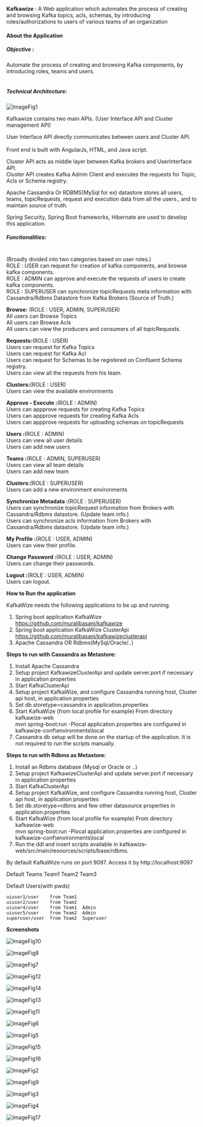 <b>Kafkawize</b> : A Web application which automates the process of creating and browsing Kafka topics, acls, schemas, by introducing  roles/authorizations to users of various teams of an organization

<h4>About the Application</h4> 

<h5>Objective :</h5>
Automate the process of creating and browsing Kafka components, by introducing roles, teams and users.<br><br>

<h5>Technical Architecture:</h5>

![ImageFig1](https://github.com/kafkawize/kafkawize/blob/master/screenshots/arch.png)

Kafkawize contains two main APIs. (User Interface API  and Cluster management API)

User Interface API directly communicates between users and Cluster API.<br><br>
Front end is built with AngularJs, HTML, and Java script.<br>

Cluster API acts as middle layer between Kafka brokers and UserInterface API.<br>
Cluster API creates Kafka Admin Client and executes the requests for Topic, Acls or Schema registry.<br>

Apache Cassandra Or RDBMS(MySql for ex) datastore stores all users, teams, topicRequests, request and execution data from all the users., and to maintain source of truth.<br>

Spring Security, Spring Boot frameworks, Hibernate are used to develop this application.<br>

<h5>Functionalities:</h5><br> (Broadly divided into two categories based on user roles.)<br>
ROLE : USER  can request for creation of kafka components, and browse kafka components.<br>
ROLE : ADMIN  can approve and execute the requests of users to create kafka components.<br>
ROLE : SUPERUSER can synchronize topicRequests meta information with Cassandra/Rdbms Datastore from Kafka Brokers (Source of Truth.)<br>

<b>Browse:</b> (ROLE : USER, ADMIN, SUPERUSER)<br>
All users can Browse Topics<br>
All users can Browse Acls<br>
All users can view the producers and consumers of all topicRequests. <br>

<b>Requests:</b>(ROLE : USER)<br>
Users can request for Kafka Topics <br>
Users can request for Kafka Acl <br>
Users can request for Schemas to be registered on Confluent Schema registry. <br>
Users can view all the requests from his team. <br>

<b>Clusters:</b>(ROLE : USER)<br>
Users can view the available environments <br>

<b>Approve - Execute :</b>(ROLE : ADMIN)<br>
Users can appprove requests for creating Kafka Topics <br>
Users can appprove requests for creating Kafka Acls <br>
Users can appprove requests for uploading schemas on topicRequests<br>

<b>Users :</b>(ROLE : ADMIN)<br>
Users can view all user details <br>
Users can add new users <br>

<b>Teams :</b>(ROLE : ADMIN, SUPERUSER)<br>
Users can view all team details <br>
Users can add new team <br>

<b>Clusters:</b>(ROLE : SUPERUSER)<br>
Users can add a new environment environments  <br>

<b>Synchronize Metadata :</b>(ROLE : SUPERUSER)<br>
Users can synchronize topicRequest information from Brokers with Cassandra/Rdbms datastore. (Update team info.) <br>
Users can synchronize acls information from Brokers with Cassandra/Rdbms datastore. (Update team info.) <br>

<b>My Profile :</b>(ROLE : USER, ADMIN)<br>
Users can view their profile. <br>

<b>Change Password :</b>(ROLE : USER, ADMIN)<br>
Users can change their passwords. <br>

<b>Logout :</b>(ROLE : USER, ADMIN)<br>
Users can logout. <br>

<b>How to Run the application</b>

KafkaWize needs the following applications to be up and running.
1. Spring boot application KafkaWize https://github.com/muralibasani/kafkawize
2. Spring boot application KafkaWize ClusterApi https://github.com/muralibasani/kafkawizeclusterapi
3. Apache Cassandra OR Rdbms(MySql/Oracle/..)

<b>Steps to run with Cassandra as Metastore: </b>

1. Install Apache Cassandra
2. Setup project KafkawizeClusterApi and update server.port if necessary in application properties
3. Start KafkaClusterApi
4. Setup project KafkaWize, and configure Cassandra running host, Cluster api host, in application properties
5. Set db.storetype=cassandra in application.properties
6. Start KafkaWize (from local profile for example)
   From directory kafkawize-web\
        mvn spring-boot:run -Plocal
   application.properties are configured in kafkawize-conf\environments\local
7. Cassandra db setup will be done on the startup of the application. It is not required to run the scripts manually.

<b>Steps to run with Rdbms as Metastore:</b>

1. Install an Rdbms database (Mysql or Oracle or ..)
2. Setup project KafkawizeClusterApi and update server.port if necessary in application properties
3. Start KafkaClusterApi
4. Setup project KafkaWize, and configure Cassandra running host, Cluster api host, in application properties
5. Set db.storetype=rdbms and few other datasource properties in application.properties
6. Start KafkaWize (from local profile for example)
   From directory kafkawize-web\
            mvn spring-boot:run -Plocal
   application.properties are configured in kafkawize-conf\environments\local
7. Run the ddl and insert scripts available in kafkawize-web/src/main/resources/scripts/base/rdbms.

By default KafkaWize runs on port 9097. Access it by http://localhost:9097

Default Teams
    Team1
    Team2
    Team3

Default Users(with pwds)
    
    uiuser1/user    from Team1
    uiuser2/user    from Team2
    uiuser4/user    from Team1  Admin
    uiuser5/user    from Team2  Admin
    superuser/user  from Team2  Superuser

<b>Screenshots</b>

![ImageFig10](https://github.com/kafkawize/kafkawize/blob/master/screenshots/login.JPG)

![ImageFig8](https://github.com/kafkawize/kafkawize/blob/master/screenshots/BrowseTopics.JPG)

![ImageFig7](https://github.com/kafkawize/kafkawize/blob/master/screenshots/BrowseAcls.JPG)

![ImageFig12](https://github.com/kafkawize/kafkawize/blob/master/screenshots/ProducersConsumers.JPG)

![ImageFig14](https://github.com/kafkawize/kafkawize/blob/master/screenshots/RequestTopic.JPG)

![ImageFig13](https://github.com/kafkawize/kafkawize/blob/master/screenshots/RequestACL.JPG)

![ImageFig11](https://github.com/kafkawize/kafkawize/blob/master/screenshots/MyRequests.JPG)

![ImageFig6](https://github.com/kafkawize/kafkawize/blob/master/screenshots/ApproveTopics.JPG)

![ImageFig5](https://github.com/kafkawize/kafkawize/blob/master/screenshots/ApproveACL.JPG)

![ImageFig15](https://github.com/kafkawize/kafkawize/blob/master/screenshots/SynchronizeAcls.JPG)

![ImageFig16](https://github.com/kafkawize/kafkawize/blob/master/screenshots/SynchronizeTopics.JPG)

![ImageFig2](https://github.com/kafkawize/kafkawize/blob/master/screenshots/AddCluster.JPG)

![ImageFig9](https://github.com/kafkawize/kafkawize/blob/master/screenshots/Environments.JPG)

![ImageFig3](https://github.com/kafkawize/kafkawize/blob/master/screenshots/AddTeam.JPG)

![ImageFig4](https://github.com/kafkawize/kafkawize/blob/master/screenshots/AddUser.JPG)

![ImageFig17](https://github.com/kafkawize/kafkawize/blob/master/screenshots/ActivityLog.JPG)
